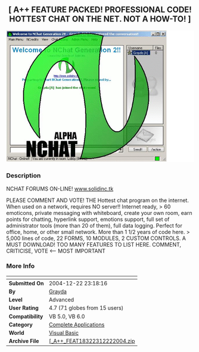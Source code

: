 ﻿<div align="center">

## \[ A\+\+ FEATURE PACKED\! PROFESSIONAL CODE\! HOTTEST CHAT ON THE NET\. NOT A HOW\-TO\! \]

<img src="PIC20041222756274285.gif">
</div>

### Description

NCHAT FORUMS ON-LINE! www.solidinc.tk

PLEASE COMMENT AND VOTE! THE Hottest chat program on the internet. When used on a network, requires NO server!! Internet ready, > 60 emoticons, private messaging with whiteboard, create your own room, earn points for chatting, hyperlink support, emotions support, full set of administrator tools (more than 20 of them), full data logging. Perfect for office, home, or other small network. More than 1 1/2 years of code here. > 5,000 lines of code, 22 FORMS, 10 MODULES, 2 CUSTOM CONTROLS. A MUST DOWNLOAD! TOO MANY FEATURES TO LIST HERE. COMMENT, CRITICISE, VOTE <-- MOST IMPORTANT
 
### More Info
 


<span>             |<span>
---                |---
**Submitted On**   |2004-12-22 23:18:16
**By**             |[Grayda](https://github.com/Planet-Source-Code/PSCIndex/blob/master/ByAuthor/grayda.md)
**Level**          |Advanced
**User Rating**    |4.7 (71 globes from 15 users)
**Compatibility**  |VB 5\.0, VB 6\.0
**Category**       |[Complete Applications](https://github.com/Planet-Source-Code/PSCIndex/blob/master/ByCategory/complete-applications__1-27.md)
**World**          |[Visual Basic](https://github.com/Planet-Source-Code/PSCIndex/blob/master/ByWorld/visual-basic.md)
**Archive File**   |[\[\_A\+\+\_FEAT18322312222004\.zip](https://github.com/Planet-Source-Code/grayda-a-feature-packed-professional-code-hottest-chat-on-the-net-not-a-how-to__1-57850/archive/master.zip)








